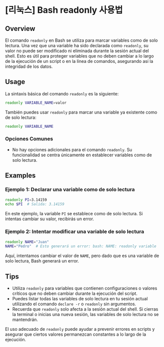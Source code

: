 # [리눅스] Bash readonly 사용법

## Overview
El comando `readonly` en Bash se utiliza para marcar variables como de solo lectura. Una vez que una variable ha sido declarada como `readonly`, su valor no puede ser modificado ni eliminada durante la sesión actual del shell. Esto es útil para proteger variables que no deben cambiar a lo largo de la ejecución de un script o en la línea de comandos, asegurando así la integridad de los datos.

## Usage
La sintaxis básica del comando `readonly` es la siguiente:

```bash
readonly VARIABLE_NAME=valor
```

También puedes usar `readonly` para marcar una variable ya existente como de solo lectura:

```bash
readonly VARIABLE_NAME
```

### Opciones Comunes
- No hay opciones adicionales para el comando `readonly`. Su funcionalidad se centra únicamente en establecer variables como de solo lectura.

## Examples
### Ejemplo 1: Declarar una variable como de solo lectura
```bash
readonly PI=3.14159
echo $PI  # Salida: 3.14159
```
En este ejemplo, la variable `PI` se establece como de solo lectura. Si intentas cambiar su valor, recibirás un error.

### Ejemplo 2: Intentar modificar una variable de solo lectura
```bash
readonly NAME="Juan"
NAME="Pedro"  # Esto generará un error: bash: NAME: readonly variable
```
Aquí, intentamos cambiar el valor de `NAME`, pero dado que es una variable de solo lectura, Bash generará un error.

## Tips
- Utiliza `readonly` para variables que contienen configuraciones o valores críticos que no deben cambiar durante la ejecución del script.
- Puedes listar todas las variables de solo lectura en tu sesión actual utilizando el comando `declare -r` o `readonly` sin argumentos.
- Recuerda que `readonly` solo afecta a la sesión actual del shell. Si cierras la terminal o inicias una nueva sesión, las variables de solo lectura no se mantendrán.

El uso adecuado de `readonly` puede ayudar a prevenir errores en scripts y asegurar que ciertos valores permanezcan constantes a lo largo de la ejecución.